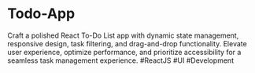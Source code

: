 # Todo-App
Craft a polished React To-Do List app with dynamic state management, responsive design, task filtering, and drag-and-drop functionality. Elevate user experience, optimize performance, and prioritize accessibility for a seamless task management experience. #ReactJS #UI #Development
